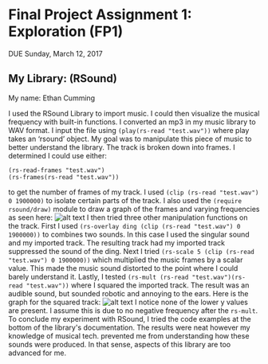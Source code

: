 # Final Project Assignment 1: Exploration (FP1)
DUE Sunday, March 12, 2017

## My Library: (RSound)
My name: Ethan Cumming 

I used the RSound Library to import music. I could then visualize the musical frequency with built-in functions. I converted an mp3 in my music library to WAV format. I input the file using `(play(rs-read "test.wav"))` where play takes an ‘rsound’ object. My goal was to manipulate this piece of music to better understand the library. The track is broken down into frames. I determined I could use either:
```
(rs-read-frames "test.wav")
(rs-frames(rs-read "test.wav"))
```
to get the number of frames of my track.  I used `(clip (rs-read "test.wav") 0 1900000)` to isolate certain parts of the track. I also used the `(require rsound/draw)` module to draw a graph of the frames and varying frequencies as seen here:
![alt text](http://i.imgur.com/mvGo6nG.png "Graph")
I then tried three other manipulation functions on the track. First I used `(rs-overlay ding (clip (rs-read "test.wav") 0 1900000))` to combines two sounds. In this case I used the singular sound and my imported track. The resulting track had my imported track suppressed the sound of the ding. Next I tried `(rs-scale 5 (clip (rs-read "test.wav") 0 1900000))` which multiplied the music frames by a scalar value. This made the music sound distorted to the point where I could barely understand it. Lastly, I tested `(rs-mult (rs-read "test.wav")(rs-read "test.wav"))` where I squared the imported track. The result was an audible sound, but sounded robotic and annoying to the ears. Here is the graph for the squared track: 
![alt text](http://image.prntscr.com/image/77a087930a524fb7b2c75b9eb36c2d15.png)
I notice none of the lower y values are present. I assume this is due to no negative frequency after the `rs-mult`. To conclude my experiment with RSound, I tried the code examples at the bottom of the library's documentation. The results were neat however my knowledge of musical tech. prevented me from understanding how these sounds were produced. In that sense, aspects of this library are too advanced for me.
